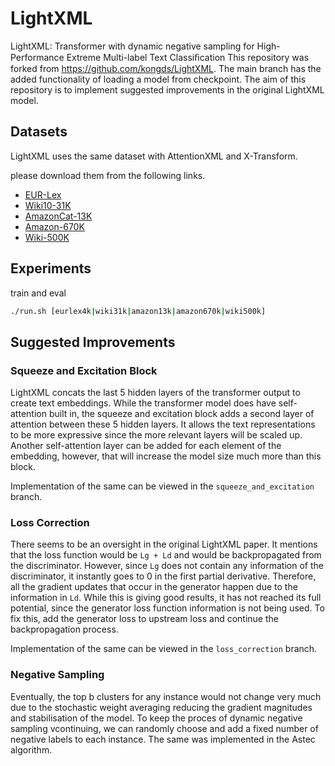 # LightXML

LightXML: Transformer with dynamic negative sampling for High-Performance Extreme Multi-label Text Classiﬁcation
This repository was forked from https://github.com/kongds/LightXML. The main branch has the added functionality of loading a model from checkpoint. The aim of this repository is to implement suggested improvements in the original LightXML model.

## Datasets
LightXML uses the same dataset with AttentionXML and X-Transform.

please download them from the following links.
* [EUR-Lex](https://drive.google.com/open?id=1iPGbr5-z2LogtMFG1rwwekV_aTubvAb2)
* [Wiki10-31K](https://drive.google.com/open?id=1Tv4MHQzDWTUC9hRFihRhG8_jt1h0VhnR)
* [AmazonCat-13K](https://drive.google.com/open?id=1VwHAbri6y6oh8lkpZ6sSY_b1FRNnCLFL)
* [Amazon-670K](https://drive.google.com/open?id=1Xd4BPFy1RPmE7MEXMu77E2_xWOhR1pHW)
* [Wiki-500K](https://drive.google.com/open?id=1bGEcCagh8zaDV0ZNGsgF0QtwjcAm0Afk)
   
## Experiments
train and eval
```bash
./run.sh [eurlex4k|wiki31k|amazon13k|amazon670k|wiki500k]
```
## Suggested Improvements

### Squeeze and Excitation Block

LightXML concats the last 5 hidden layers of the transformer output to create text embeddings. While the transformer model does have self-attention built in, the squeeze and excitation block adds a second layer of attention between these 5 hidden layers. It allows the text representations to be more expressive since the more relevant layers will be scaled up. Another self-attention layer can be added for each element of the embedding, however, that will increase the model size much more than this block.

Implementation of the same can be viewed in the ```squeeze_and_excitation``` branch.

### Loss Correction

There seems to be an oversight in the original LightXML paper. It mentions that the loss function would be ```Lg + Ld``` and would be backpropagated from the discriminator. However, since ```Lg``` does not contain any information of the discriminator, it instantly goes to 0 in the first partial derivative. Therefore, all the gradient updates that occur in the generator happen due to the information in ```Ld```. While this is giving good results, it has not reached its full potential, since the generator loss function information is not being used. To fix this, add the generator loss to upstream loss and continue the backpropagation process.

Implementation of the same can be viewed in the ```loss_correction``` branch.

### Negative Sampling

Eventually, the top b clusters for any instance would not change very much due to the stochastic weight averaging reducing the gradient magnitudes and stabilisation of the model. To keep the proces of dynamic negative sampling vcontinuing, we can randomly choose and add a fixed number of negative labels to each instance. The same was implemented in the Astec algorithm.

<!-- Implementation of the same can be viewed in the ```negative_sampling``` branch. -->